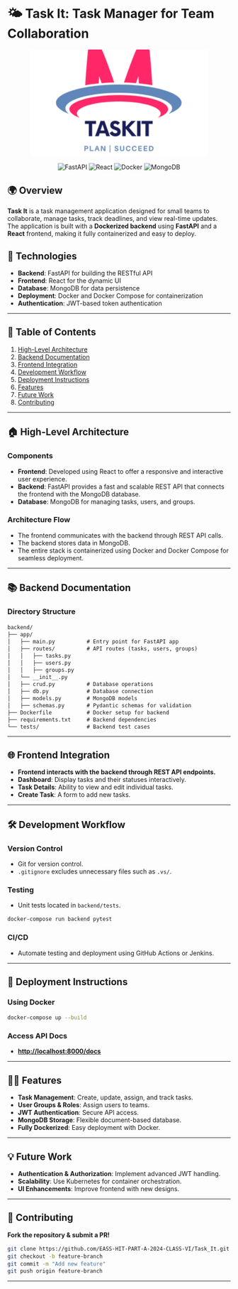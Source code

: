 # 🌤 Task It: Task Manager for Team Collaboration

<p align="center">
  <img src="./my-new-app2/public/Task It.png" width="400" alt="Task It Logo">
</p>

<p align="center">
  <img src="https://img.shields.io/badge/FastAPI-%23009688.svg?style=for-the-badge&logo=fastapi&logoColor=white" alt="FastAPI">
  <img src="https://img.shields.io/badge/React-%2361DAFB.svg?style=for-the-badge&logo=react&logoColor=black" alt="React">
  <img src="https://img.shields.io/badge/Docker-%230db7ed.svg?style=for-the-badge&logo=docker&logoColor=white" alt="Docker">
  <img src="https://img.shields.io/badge/MongoDB-%2347A248.svg?style=for-the-badge&logo=mongodb&logoColor=white" alt="MongoDB">
</p>

## 🌍 Overview

**Task It** is a task management application designed for small teams to collaborate, manage tasks, track deadlines, and view real-time updates. The application is built with a **Dockerized backend** using **FastAPI** and a **React** frontend, making it fully containerized and easy to deploy.

## 🚀 Technologies

- **Backend**: FastAPI for building the RESTful API
- **Frontend**: React for the dynamic UI
- **Database**: MongoDB for data persistence
- **Deployment**: Docker and Docker Compose for containerization
- **Authentication**: JWT-based token authentication

---

## 📃 Table of Contents
1. [High-Level Architecture](#🏠-high-level-architecture)
2. [Backend Documentation](#📚-backend-documentation)
3. [Frontend Integration](#🌐-frontend-integration)
4. [Development Workflow](#🛠-development-workflow)
5. [Deployment Instructions](#💪-deployment-instructions)
6. [Features](#👨‍💼-features)
7. [Future Work](#💡-future-work)
8. [Contributing](#🤝-contributing)

---

## 🏠 High-Level Architecture

### Components
- **Frontend**: Developed using React to offer a responsive and interactive user experience.
- **Backend**: FastAPI provides a fast and scalable REST API that connects the frontend with the MongoDB database.
- **Database**: MongoDB for managing tasks, users, and groups.

### Architecture Flow
- The frontend communicates with the backend through REST API calls.
- The backend stores data in MongoDB.
- The entire stack is containerized using Docker and Docker Compose for seamless deployment.

---

## 📚 Backend Documentation

### Directory Structure
```plaintext
backend/
├── app/
│   ├── main.py          # Entry point for FastAPI app
│   ├── routes/          # API routes (tasks, users, groups)
│   │   ├── tasks.py
│   │   ├── users.py
│   │   ├── groups.py
│   └── __init__.py
│   ├── crud.py          # Database operations
│   ├── db.py            # Database connection
│   ├── models.py        # MongoDB models
│   ├── schemas.py       # Pydantic schemas for validation
├── Dockerfile           # Docker setup for backend
├── requirements.txt     # Backend dependencies
└── tests/               # Backend test cases
```

---

## 🌐 Frontend Integration
- **Frontend interacts with the backend through REST API endpoints.**
- **Dashboard**: Display tasks and their statuses interactively.
- **Task Details**: Ability to view and edit individual tasks.
- **Create Task**: A form to add new tasks.

---

## 🛠 Development Workflow
### **Version Control**
- Git for version control.
- `.gitignore` excludes unnecessary files such as `.vs/`.

### **Testing**
- Unit tests located in `backend/tests`.
```bash
docker-compose run backend pytest
```

### **CI/CD**
- Automate testing and deployment using GitHub Actions or Jenkins.

---

## 💪 Deployment Instructions
### Using Docker
```bash
docker-compose up --build
```

### Access API Docs
- **[http://localhost:8000/docs](http://localhost:8000/docs)**

---

## 👨‍💼 Features
- **Task Management**: Create, update, assign, and track tasks.
- **User Groups & Roles**: Assign users to teams.
- **JWT Authentication**: Secure API access.
- **MongoDB Storage**: Flexible document-based database.
- **Fully Dockerized**: Easy deployment with Docker.

---

## 💡 Future Work
- **Authentication & Authorization**: Implement advanced JWT handling.
- **Scalability**: Use Kubernetes for container orchestration.
- **UI Enhancements**: Improve frontend with new designs.

---

## 🤝 Contributing
**Fork the repository & submit a PR!**

```bash
git clone https://github.com/EASS-HIT-PART-A-2024-CLASS-VI/Task_It.git
git checkout -b feature-branch
git commit -m "Add new feature"
git push origin feature-branch
```

---

